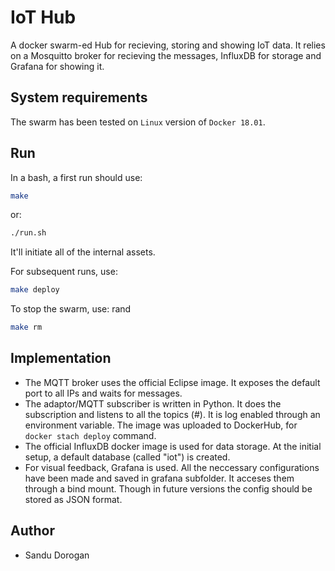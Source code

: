 # IoT Hub

A docker swarm-ed Hub for recieving, storing and showing IoT data.
It relies on a Mosquitto broker for recieving the messages, InfluxDB for storage and Grafana for showing it. 

## System requirements
The swarm has been tested on ```Linux``` version of ```Docker 18.01```.

## Run
In a bash, a first run should use:
```bash
make
```
or:
```bash
./run.sh
```
It'll initiate all of the internal assets.

For subsequent runs, use: 
```bash
make deploy
```

To stop the swarm, use:
rand
```bash
make rm
```

## Implementation
* The MQTT broker uses the official Eclipse image. It exposes the default port to all IPs and waits for messages.
* The adaptor/MQTT subscriber is written in Python. It does the subscription and listens to all the topics (#). It is log enabled through an environment variable.
The image was uploaded to DockerHub, for ```docker stach deploy``` command.
* The official InfluxDB docker image is used for data storage. At the initial setup, a default database (called "iot") is created.
* For visual feedback, Grafana is used. All the neccessary configurations have been made and saved in grafana subfolder. It acceses them through a bind mount. Though in future versions the config should be stored as JSON format. 

## Author
* Sandu Dorogan
